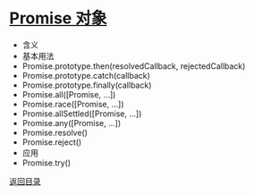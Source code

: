 # [Promise 对象](./../xmind/../../xmind/ES6.xmind)

+ 含义
+ 基本用法
+ Promise.prototype.then(resolvedCallback, rejectedCallback)
+ Promise.prototype.catch(callback)
+ Promise.prototype.finally(callback)
+ Promise.all([Promise, ...])
+ Promise.race([Promise, ...])
+ Promise.allSettled([Promise, ...])
+ Promise.any([Promise, ...])
+ Promise.resolve()
+ Promise.reject()
+ 应用
+ Promise.try()

[返回目录](../../README.md)
